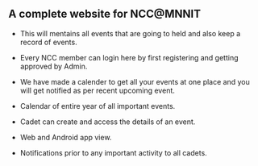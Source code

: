 ## A complete website for NCC@MNNIT

* This will mentains all events that are going to held and also keep a record of events.

* Every NCC member can login here by first registering and getting approved by Admin.

* We have made a calender to get all your events at one place and you will get notified as per recent upcoming event.

* Calendar of entire year of all important events.

* Cadet can create and access the details of an event.

* Web and Android app view.

* Notifications prior to any important activity to all cadets.
